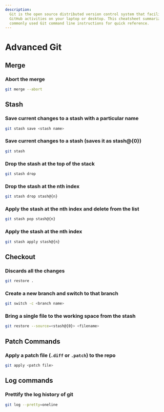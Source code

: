 ```yaml
---
description:
  Git is the open source distributed version control system that facilitates
  GitHub activities on your laptop or desktop. This cheatsheet summarizes
  commonly used Git command line instructions for quick reference.
---
```


# Advanced Git

## Merge

### Abort the merge

```bash
git merge --abort
```

## Stash

### Save current changes to a stash with a particular name

```bash
git stash save <stash name>
```

### Save current changes to a stash (saves it as stash@{0})

```bash
git stash
```

### Drop the stash at the top of the stack

```bash
git stash drop
```

### Drop the stash at the nth index

```bash
git stash drop stash@{n}
```

### Apply the stash at the nth index and delete from the list

```bash
git stash pop stash@{n}
```

### Apply the stash at the nth index

```bash
git stash apply stash@{n}
```

## Checkout

### Discards all the changes

```bash
git restore .
```

### Create a new branch and switch to that branch

```bash
git switch -c <branch name>
```

### Bring a single file to the working space from the stash

```bash
git restore --source=<stash@{0}> <filename>
```

## Patch Commands

### Apply a patch file (`.diff` or `.patch`) to the repo

```bash
git apply <patch file>
```

## Log commands

### Prettify the log history of git

```bash
git log --pretty=oneline
```
